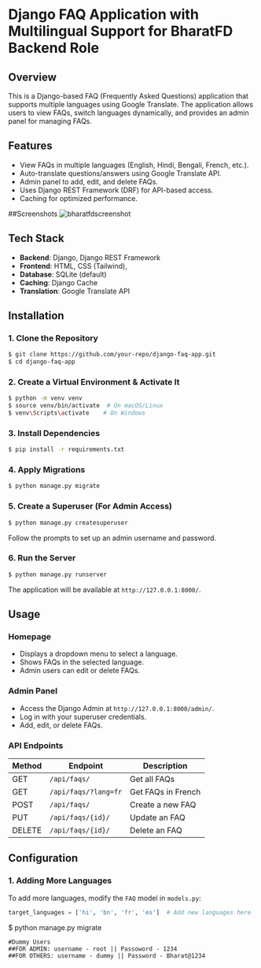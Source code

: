 # Django FAQ Application with Multilingual Support for BharatFD Backend Role

## Overview
This is a Django-based FAQ (Frequently Asked Questions) application that supports multiple languages using Google Translate. The application allows users to view FAQs, switch languages dynamically, and provides an admin panel for managing FAQs.

## Features
- View FAQs in multiple languages (English, Hindi, Bengali, French, etc.).
- Auto-translate questions/answers using Google Translate API.
- Admin panel to add, edit, and delete FAQs.
- Uses Django REST Framework (DRF) for API-based access.
- Caching for optimized performance.

##Screenshots
![bharatfdscreenshot](https://github.com/user-attachments/assets/61909944-e41b-499b-9c13-958bae2a4800)


## Tech Stack
- **Backend**: Django, Django REST Framework
- **Frontend**: HTML, CSS (Tailwind), 
- **Database**: SQLite (default)
- **Caching**: Django Cache
- **Translation**: Google Translate API

## Installation
### 1. Clone the Repository
```sh
$ git clone https://github.com/your-repo/django-faq-app.git
$ cd django-faq-app
```

### 2. Create a Virtual Environment & Activate It
```sh
$ python -m venv venv
$ source venv/bin/activate  # On macOS/Linux
$ venv\Scripts\activate    # On Windows
```

### 3. Install Dependencies
```sh
$ pip install -r requirements.txt
```

### 4. Apply Migrations
```sh
$ python manage.py migrate
```

### 5. Create a Superuser (For Admin Access)
```sh
$ python manage.py createsuperuser
```
Follow the prompts to set up an admin username and password.

### 6. Run the Server
```sh
$ python manage.py runserver
```

The application will be available at `http://127.0.0.1:8000/`.

## Usage
### **Homepage**
- Displays a dropdown menu to select a language.
- Shows FAQs in the selected language.
- Admin users can edit or delete FAQs.

### **Admin Panel**
- Access the Django Admin at `http://127.0.0.1:8000/admin/`.
- Log in with your superuser credentials.
- Add, edit, or delete FAQs.

### **API Endpoints**
| Method | Endpoint         | Description |
|--------|-----------------|-------------|
| GET    | `/api/faqs/`    | Get all FAQs |
| GET    | `/api/faqs/?lang=fr` | Get FAQs in French |
| POST   | `/api/faqs/`    | Create a new FAQ |
| PUT    | `/api/faqs/{id}/` | Update an FAQ |
| DELETE | `/api/faqs/{id}/` | Delete an FAQ |

## Configuration
### 1. **Adding More Languages**
To add more languages, modify the `FAQ` model in `models.py`:
```python
target_languages = ['hi', 'bn', 'fr', 'es']  # Add new languages here
```
$ python manage.py migrate
```
#Dummy Users
##FOR ADMIN: username - root || Passoword - 1234
##FOR OTHERS: username - dummy || Password - Bharat@1234

